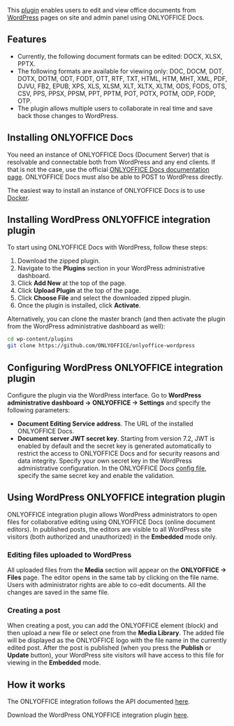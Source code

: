 This [plugin](https://github.com/ONLYOFFICE/onlyoffice-wordpress) enables users to edit and view office documents from [WordPress](https://wordpress.org/) pages on site and admin panel using ONLYOFFICE Docs.

## Features

- Currently, the following document formats can be edited: DOCX, XLSX, PPTX.
- The following formats are available for viewing only: DOC, DOCM, DOT, DOTX, DOTM, ODT, FODT, OTT, RTF, TXT, HTML, HTM, MHT, XML, PDF, DJVU, FB2, EPUB, XPS, XLS, XLSM, XLT, XLTX, XLTM, ODS, FODS, OTS, CSV, PPS, PPSX, PPSM, PPT, PPTM, POT, POTX, POTM, ODP, FODP, OTP.
- The plugin allows multiple users to collaborate in real time and save back those changes to WordPress.

## Installing ONLYOFFICE Docs

You need an instance of ONLYOFFICE Docs (Document Server) that is resolvable and connectable both from WordPress and any end clients. If that is not the case, use the official [ONLYOFFICE Docs documentation page](https://helpcenter.onlyoffice.com/server/linux/document/linux-installation.aspx). ONLYOFFICE Docs must also be able to POST to WordPress directly.

The easiest way to install an instance of ONLYOFFICE Docs is to use [Docker](https://github.com/onlyoffice/Docker-DocumentServer).

## Installing WordPress ONLYOFFICE integration plugin

To start using ONLYOFFICE Docs with WordPress, follow these steps:

1. Download the zipped plugin.
2. Navigate to the **Plugins** section in your WordPress administrative dashboard.
3. Click **Add New** at the top of the page.
4. Click **Upload Plugin** at the top of the page.
5. Click **Choose File** and select the downloaded zipped plugin.
6. Once the plugin is installed, click **Activate**.

Alternatively, you can clone the master branch (and then activate the plugin from the WordPress administrative dashboard as well):

``` sh
cd wp-content/plugins
git clone https://github.com/ONLYOFFICE/onlyoffice-wordpress
```

## Configuring WordPress ONLYOFFICE integration plugin

Configure the plugin via the WordPress interface. Go to **WordPress administrative dashboard -> ONLYOFFICE -> Settings** and specify the following parameters:

- **Document Editing Service address**. The URL of the installed ONLYOFFICE Docs.
- **Document server JWT secret key**. Starting from version 7.2, JWT is enabled by default and the secret key is generated automatically to restrict the access to ONLYOFFICE Docs and for security reasons and data integrity. Specify your own secret key in the WordPress administrative configuration. In the ONLYOFFICE Docs [config file](../../Additional%20API/signature/signature.md), specify the same secret key and enable the validation.

## Using WordPress ONLYOFFICE integration plugin

ONLYOFFICE integration plugin allows WordPress administrators to open files for collaborative editing using ONLYOFFICE Docs (online document editors). In published posts, the editors are visible to all WordPress site visitors (both authorized and unauthorized) in the **Embedded** mode only.

### Editing files uploaded to WordPress

All uploaded files from the **Media** section will appear on the **ONLYOFFICE -> Files** page. The editor opens in the same tab by clicking on the file name. Users with administrator rights are able to co-edit documents. All the changes are saved in the same file.

### Creating a post

When creating a post, you can add the ONLYOFFICE element (block) and then upload a new file or select one from the **Media Library**. The added file will be displayed as the ONLYOFFICE logo with the file name in the currently edited post. After the post is published (when you press the **Publish** or **Update** button), your WordPress site visitors will have access to this file for viewing in the **Embedded** mode.

## How it works

The ONLYOFFICE integration follows the API documented [here](../basic-concepts.md).

Download the WordPress ONLYOFFICE integration plugin [here](https://github.com/ONLYOFFICE/onlyoffice-wordpress).
